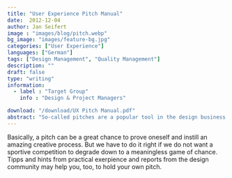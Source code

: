 ```yaml
---
title: "User Experience Pitch Manual"
date:  2012-12-04
author: Jan Seifert
image : "images/blog/pitch.webp"
bg_image: "images/feature-bg.jpg"
categories: ["User Experience"]
languages: ["German"]
tags: ["Design Management", "Quality Management"]
description: ""
draft: false
type: "writing"
information:
  - label : "Target Group"
    info : "Design & Project Managers"

download: "/download/UX Pitch Manual.pdf"
abstract: "So-called pitches are a popular tool in the design business to select a contractor among several. The experiences made by service contractors are quite ambiguous. Every now and then we get invited pitches about intruiging topics that are even well organised. But the sum of our experiences is somewhat frustrating. Not only because the rules impede a fair competition. It is even doubtful that the organisors of these pitch can reach their goals."
---
```


 Basically, a pitch can be a great chance to prove oneself and instill an amazing creative process. But we have to do it right if we do not want a sportive competition to degrade down to a meaningless game of chance. Tipps and hints from practical exerpience and reports from the design community may help you, too, to hold your own pitch.
